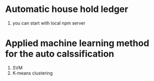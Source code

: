 # Automatic house hold ledger
1. you can start with local npm server

# Applied machine learning method for the auto calssification
1. SVM
2. K-means clustering
